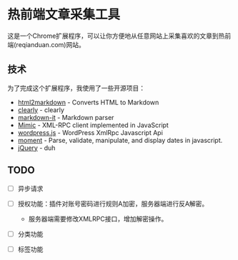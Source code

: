 # 热前端文章采集工具

这是一个Chrome扩展程序，可以让你方便地从任意网站上采集喜欢的文章到热前端(reqianduan.com)网站。

## 技术

为了完成这个扩展程序，我使用了一些开源项目：

* [html2markdown] - Converts HTML to Markdown
* [clearly] - clearly
* [markdown-it] - Markdown parser
* [Mimic] - XML-RPC client implemented in JavaScript
* [wordpress.js] - WordPress XmlRpc Javascript Api
* [moment] - Parse, validate, manipulate, and display dates in javascript.
* [jQuery] - duh

## TODO

- [ ] 异步请求
- [ ] 授权功能：插件对账号密码进行规则A加密，服务器端进行反A解密。
    - 服务器端需要修改XMLRPC接口，增加解密操作。
- [ ] 分类功能
- [ ] 标签功能



[html2markdown]: <https://github.com/kates/html2markdown>
[clearly]: <https://github.com/fegeeks/clearly>
[markdown-it]: <https://github.com/markdown-it/markdown-it>
[Mimic]: <http://mimic-xmlrpc.sourceforge.net/>
[wordpress.js]: <https://github.com/developerworks/wordpress-xmlrpc-javascript-api>
[moment]: <https://github.com/moment/moment/>
[jQuery]: <http://jquery.com>

